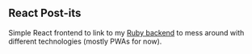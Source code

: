 ## React Post-its

Simple React frontend to link to my [Ruby backend](https://github.com/adamsuk/ruby-postits) to mess around with different technologies (mostly PWAs for now).
